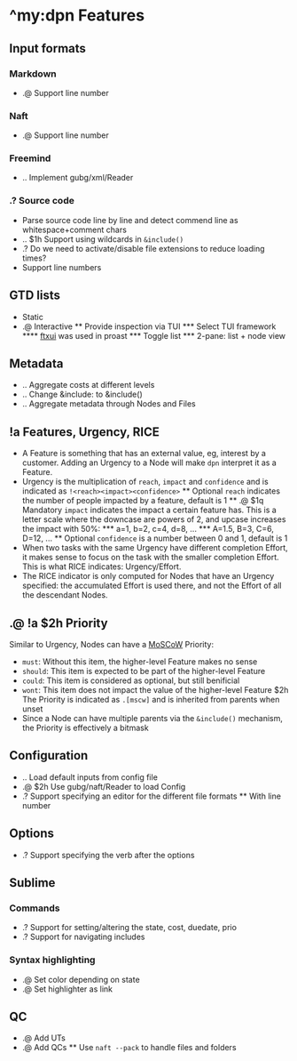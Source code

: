 # ^my:dpn Features

## Input formats
### Markdown
* .@ Support line number
### Naft
* .@ Support line number
### Freemind
* .. Implement gubg/xml/Reader
### .? Source code
* Parse source code line by line and detect commend line as whitespace+comment chars
* .. $1h Support using wildcards in `&include()`
* .? Do we need to activate/disable file extensions to reduce loading times?
* Support line numbers

## GTD lists
* Static
* .@ Interactive
** Provide inspection via TUI
*** Select TUI framework
**** [ftxui](https://github.com/ArthurSonzogni/FTXUI) was used in proast
*** Toggle list
*** 2-pane: list + node view

## Metadata
* .. Aggregate costs at different levels
* .. Change &include: to &include()
* .. Aggregate metadata through Nodes and Files

## !a Features, Urgency, RICE
* A Feature is something that has an external value, eg, interest by a customer. Adding an Urgency to a Node will make `dpn` interpret it as a Feature.
* Urgency is the multiplication of `reach`, `impact` and `confidence` and is indicated as `!<reach><impact><confidence>`
** Optional `reach` indicates the number of people impacted by a feature, default is 1
** .@ $1q Mandatory `impact` indicates the impact a certain feature has. This is a letter scale where the downcase are powers of 2, and upcase increases the impact with 50%:
*** a=1, b=2, c=4, d=8, ...
*** A=1.5, B=3, C=6, D=12, ...
** Optional `confidence` is a number between 0 and 1, default is 1
* When two tasks with the same Urgency have different completion Effort, it makes sense to focus on the task with the smaller completion Effort. This is what RICE indicates: Urgency/Effort.
* The RICE indicator is only computed for Nodes that have an Urgency specified: the accumulated Effort is used there, and not the Effort of all the descendant Nodes.

## .@ !a $2h Priority
Similar to Urgency, Nodes can have a [MoSCoW](https://en.wikipedia.org/wiki/MoSCoW_method) Priority:
* `must`: Without this item, the higher-level Feature makes no sense
* `should`: This item is expected to be part of the higher-level Feature
* `could`: This item is considered as optional, but still benificial
* `wont`: This item does not impact the value of the higher-level Feature
$2h The Priority is indicated as `.[mscw]` and is inherited from parents when unset
* Since a Node can have multiple parents via the `&include()` mechanism, the Priority is effectively a bitmask

## Configuration
* .. Load default inputs from config file
* .@ $2h Use gubg/naft/Reader to load Config
* .? Support specifying an editor for the different file formats
** With line number

## Options
* .? Support specifying the verb after the options

## Sublime
### Commands
* .? Support for setting/altering the state, cost, duedate, prio
* .? Support for navigating includes
### Syntax highlighting
* .@ Set color depending on state
* .@ Set highlighter as link

## QC
* .@ Add UTs
* .@ Add QCs
** Use `naft --pack` to handle files and folders